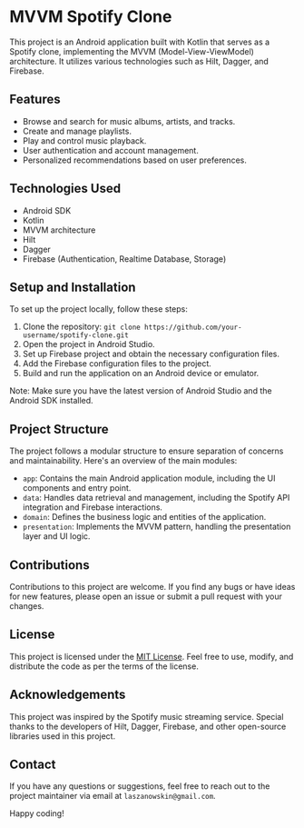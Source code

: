 # MVVM Spotify Clone

This project is an Android application built with Kotlin that serves as a Spotify clone, implementing the MVVM (Model-View-ViewModel) architecture. It utilizes various technologies such as Hilt, Dagger, and Firebase.

## Features

- Browse and search for music albums, artists, and tracks.
- Create and manage playlists.
- Play and control music playback.
- User authentication and account management.
- Personalized recommendations based on user preferences.

## Technologies Used

- Android SDK
- Kotlin
- MVVM architecture
- Hilt
- Dagger
- Firebase (Authentication, Realtime Database, Storage)


## Setup and Installation

To set up the project locally, follow these steps:

1. Clone the repository: `git clone https://github.com/your-username/spotify-clone.git`
2. Open the project in Android Studio.
3. Set up Firebase project and obtain the necessary configuration files.
4. Add the Firebase configuration files to the project.
5. Build and run the application on an Android device or emulator.

Note: Make sure you have the latest version of Android Studio and the Android SDK installed.

## Project Structure

The project follows a modular structure to ensure separation of concerns and maintainability. Here's an overview of the main modules:

- `app`: Contains the main Android application module, including the UI components and entry point.
- `data`: Handles data retrieval and management, including the Spotify API integration and Firebase interactions.
- `domain`: Defines the business logic and entities of the application.
- `presentation`: Implements the MVVM pattern, handling the presentation layer and UI logic.

## Contributions

Contributions to this project are welcome. If you find any bugs or have ideas for new features, please open an issue or submit a pull request with your changes.

## License

This project is licensed under the [MIT License](LICENSE). Feel free to use, modify, and distribute the code as per the terms of the license.

## Acknowledgements

This project was inspired by the Spotify music streaming service. Special thanks to the developers of Hilt, Dagger, Firebase, and other open-source libraries used in this project.

## Contact

If you have any questions or suggestions, feel free to reach out to the project maintainer via email at `laszanowskin@gmail.com`.

Happy coding!

